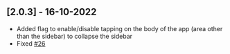 ## [2.0.3] - 16-10-2022

* Added flag to enable/disable tapping on the body of the app (area other than the sidebar) to collapse the sidebar
* Fixed [#26](https://github.com/DrunkOnBytes/flutter_collapsible_sidebar/issues/26)
